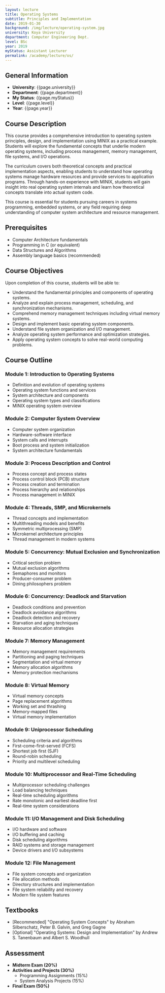 ```yaml
---
layout: lecture
title: Operating Systems
subtitle: Principles and Implementation
date: 2019-01-30
background: /img/lecture/operating-system.jpg
university: Koya University
department: Computer Engineering Dept.
level: BSc
year: 2019
myStatus: Assistant Lecturer
permalink: /academy/lecture/os/
---
```


## General Information

- **University**: {{page.university}}
- **Department**: {{page.department}}
- **My Status**: {{page.myStatus}}
- **Level**: {{page.level}}
- **Year**: {{page.year}}

## Course Description

This course provides a comprehensive introduction to operating system principles, design, and implementation using MINIX as a practical example. Students will explore the fundamental concepts that underlie modern operating systems, including process management, memory management, file systems, and I/O operations.

The curriculum covers both theoretical concepts and practical implementation aspects, enabling students to understand how operating systems manage hardware resources and provide services to application programs. Through hands-on experience with MINIX, students will gain insight into real operating system internals and learn how theoretical concepts translate into actual system code.

This course is essential for students pursuing careers in systems programming, embedded systems, or any field requiring deep understanding of computer system architecture and resource management.

## Prerequisites

- Computer Architecture fundamentals
- Programming in C (or equivalent)
- Data Structures and Algorithms
- Assembly language basics (recommended)

## Course Objectives

Upon completion of this course, students will be able to:

- Understand the fundamental principles and components of operating systems.
- Analyze and explain process management, scheduling, and synchronization mechanisms.
- Comprehend memory management techniques including virtual memory systems.
- Design and implement basic operating system components.
- Understand file system organization and I/O management.
- Analyze operating system performance and optimization strategies.
- Apply operating system concepts to solve real-world computing problems.

## Course Outline

### Module 1: Introduction to Operating Systems

- Definition and evolution of operating systems
- Operating system functions and services
- System architecture and components
- Operating system types and classifications
- MINIX operating system overview

### Module 2: Computer System Overview

- Computer system organization
- Hardware-software interface
- System calls and interrupts
- Boot process and system initialization
- System architecture fundamentals

### Module 3: Process Description and Control

- Process concept and process states
- Process control block (PCB) structure
- Process creation and termination
- Process hierarchy and relationships
- Process management in MINIX

### Module 4: Threads, SMP, and Microkernels

- Thread concepts and implementation
- Multithreading models and benefits
- Symmetric multiprocessing (SMP)
- Microkernel architecture principles
- Thread management in modern systems

### Module 5: Concurrency: Mutual Exclusion and Synchronization

- Critical section problem
- Mutual exclusion algorithms
- Semaphores and monitors
- Producer-consumer problem
- Dining philosophers problem

### Module 6: Concurrency: Deadlock and Starvation

- Deadlock conditions and prevention
- Deadlock avoidance algorithms
- Deadlock detection and recovery
- Starvation and aging techniques
- Resource allocation strategies

### Module 7: Memory Management

- Memory management requirements
- Partitioning and paging techniques
- Segmentation and virtual memory
- Memory allocation algorithms
- Memory protection mechanisms

### Module 8: Virtual Memory

- Virtual memory concepts
- Page replacement algorithms
- Working set and thrashing
- Memory-mapped files
- Virtual memory implementation

### Module 9: Uniprocessor Scheduling

- Scheduling criteria and algorithms
- First-come-first-served (FCFS)
- Shortest job first (SJF)
- Round-robin scheduling
- Priority and multilevel scheduling

### Module 10: Multiprocessor and Real-Time Scheduling

- Multiprocessor scheduling challenges
- Load balancing techniques
- Real-time scheduling algorithms
- Rate monotonic and earliest deadline first
- Real-time system considerations

### Module 11: I/O Management and Disk Scheduling

- I/O hardware and software
- I/O buffering and caching
- Disk scheduling algorithms
- RAID systems and storage management
- Device drivers and I/O subsystems

### Module 12: File Management

- File system concepts and organization
- File allocation methods
- Directory structures and implementation
- File system reliability and recovery
- Modern file system features

## Textbooks

- [Recommended] "Operating System Concepts" by Abraham Silberschatz, Peter B. Galvin, and Greg Gagne
- [Optional] "Operating Systems: Design and Implementation" by Andrew S. Tanenbaum and Albert S. Woodhull

## Assessment

- **Midterm Exam (20%)**
- **Activities and Projects (30%)**
  - Programming Assignments (15%)
  - System Analysis Projects (15%)
- **Final Exam (50%)**
